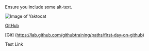  Ensure you include some alt-text.

![Image of Yaktocat](https://octodex.github.com/images/yaktocat.png)



[GitHub](http://github.com)

[Git] (https://lab.github.com/githubtraining/paths/first-day-on-github)

Test Link
